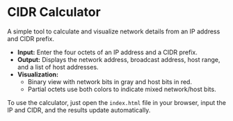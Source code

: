 # CIDR Calculator

A simple tool to calculate and visualize network details from an IP address and CIDR prefix.

- **Input:** Enter the four octets of an IP address and a CIDR prefix.
- **Output:** Displays the network address, broadcast address, host range, and a list of host addresses.
- **Visualization:**
    - Binary view with network bits in gray and host bits in red.
    - Partial octets use both colors to indicate mixed network/host bits.

To use the calculator, just open the `index.html` file in your browser, input the IP and CIDR, and the results update automatically.
